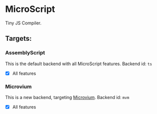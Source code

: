 # MicroScript
Tiny JS Compiler.
## Targets:
### AssemblyScript
This is the default backend with all MicroScript features.
Backend id: `ts`
 - [x] All features
### Microvium
This is a new backend, targeting [Microvium](https://github.com/coder-mike/microvium).
Backend id: `mvm`
 - [x] All features
